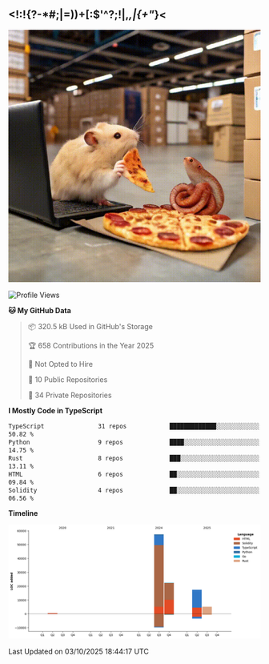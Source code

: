 ## <!:!{?-*#;|=))+[:$'^?;!|,_,|{\+"_}<

![hamster is coding in front of pc at warehouse. and then, squid eats the pizza](/public/image/0.gif)

<!--START_SECTION:waka-->
![Profile Views](http://img.shields.io/badge/Profile%20Views-0-blue)

**🐱 My GitHub Data** 

> 📦 320.5 kB Used in GitHub's Storage 
 > 
> 🏆 658 Contributions in the Year 2025
 > 
> 🚫 Not Opted to Hire
 > 
> 📜 10 Public Repositories 
 > 
> 🔑 34 Private Repositories 
 > 
**I Mostly Code in TypeScript** 

```text
TypeScript               31 repos            █████████████░░░░░░░░░░░░   50.82 % 
Python                   9 repos             ████░░░░░░░░░░░░░░░░░░░░░   14.75 % 
Rust                     8 repos             ███░░░░░░░░░░░░░░░░░░░░░░   13.11 % 
HTML                     6 repos             ██░░░░░░░░░░░░░░░░░░░░░░░   09.84 % 
Solidity                 4 repos             ██░░░░░░░░░░░░░░░░░░░░░░░   06.56 % 
```



**Timeline**

![Lines of Code chart](https://raw.githubusercontent.com/yosui/yosui/master/assets/bar_graph.png)


 Last Updated on 03/10/2025 18:44:17 UTC
<!--END_SECTION:waka-->
